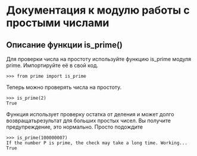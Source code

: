 Документация к модулю работы с простыми числами
===

Описание функции is_prime()
---

Для проверки числа на простоту используйте функцию is_prime модуля prime.
Импортируйте её в свой код.

    >>> from prime import is_prime

Теперь можно проверять числа на простоту.

    >>> is_prime(2)
    True

Функция использует проверку остатка от деления и может долго возвращатьрезультат для больших простых чисел.
Вы получите предупреждение, это нормально. Просто подождите

    >>> is_prime(100000007)
    If the number P is prime, the check may take a long time. Working...
    True